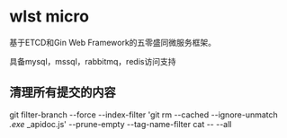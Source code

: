 # wlst micro

基于ETCD和Gin Web Framework的五零盛同微服务框架。

具备mysql，mssql，rabbitmq，redis访问支持

## 清理所有提交的内容
git filter-branch --force --index-filter 'git rm --cached --ignore-unmatch *.exe* _apidoc.js' --prune-empty --tag-name-filter cat -- --all